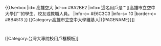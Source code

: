 {{Userbox
|id= 高雄空大<!--[[File:OUK.jpg|38px]]。注意合理使用之规定：“绝对不能将“合理使用”之图片，放入个人的用户页面进行展示。”-->
|id-c= #8A2BE2
|info= 這名用戶是'''[[高雄市立空中大學]]'''的學生、校友或教職人員。
|info-c= #E6C3C3
|info-s= 10
|border-c= #8B4513
}}
<includeonly>[[Category:高雄市立空中大學維基人|{{PAGENAME}}]]</includeonly>
<noinclude>
<p style= "clear:both;padding-top:2em">
[[Category:台灣大專院校用戶框模板]]
</noinclude>